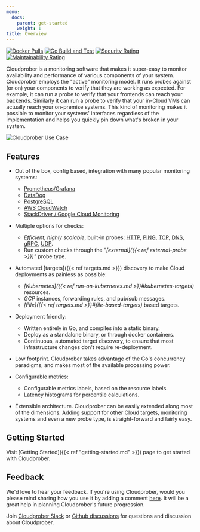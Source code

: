 ```yaml
---
menu:
  docs:
    parent: get-started
    weight: 1
title: Overview
---
```


[![Docker Pulls](https://img.shields.io/docker/pulls/cloudprober/cloudprober.svg)](https://hub.docker.com/v2/repositories/cloudprober/cloudprober/)
[![Go Build and Test](https://github.com/cloudprober/cloudprober/actions/workflows/go.yml/badge.svg)](https://github.com/cloudprober/cloudprober/actions/workflows/go.yml)
[![Security Rating](https://sonarcloud.io/api/project_badges/measure?project=cloudprober_cloudprober&metric=security_rating)](https://sonarcloud.io/summary/new_code?id=cloudprober_cloudprober)
[![Maintainability Rating](https://sonarcloud.io/api/project_badges/measure?project=cloudprober_cloudprober&metric=sqale_rating)](https://sonarcloud.io/summary/new_code?id=cloudprober_cloudprober)

Cloudprober is a monitoring software that makes it super-easy to monitor
availability and performance of various components of your system. Cloudprober
employs the "active" monitoring model. It runs probes against (or on) your
components to verify that they are working as expected. For example, it can run
a probe to verify that your frontends can reach your backends. Similarly it can
run a probe to verify that your in-Cloud VMs can actually reach your on-premise
systems. This kind of monitoring makes it possible to monitor your systems'
interfaces regardless of the implementation and helps you quickly pin down
what's broken in your system.

![Cloudprober Use Case](http://cloudprober.org/diagrams/cloudprober_use_case.svg)

## Features

- Out of the box, config based, integration with many popular monitoring
  systems:

  - [Prometheus/Grafana](https://prometheus.io)
  - [DataDog](https://www.datadoghq.com/)
  - [PostgreSQL](https://www.postgresql.org/)
  - [AWS CloudWatch](https://aws.amazon.com/cloudwatch/)
  - [StackDriver / Google Cloud Monitoring](https://cloud.google.com/stackdriver/)

* Multiple options for checks:

  - _Efficient, highly scalable_, built-in probes:
    [HTTP](https://github.com/cloudprober/cloudprober/blob/master/probes/http/proto/config.proto),
    [PING](https://github.com/cloudprober/cloudprober/blob/master/probes/ping/proto/config.proto),
    [TCP](https://github.com/cloudprober/cloudprober/blob/master/probes/tcp/proto/config.proto),
    [DNS](https://github.com/cloudprober/cloudprober/blob/master/probes/dns/proto/config.proto),
    [gRPC](https://github.com/cloudprober/cloudprober/blob/master/probes/grpc/proto/config.proto),
    [UDP](https://github.com/cloudprober/cloudprober/blob/master/probes/udp/proto/config.proto).
  - Run custom checks through the _"[external]({{< ref external-probe >}})"_
    probe type.

- Automated [targets]({{< ref targets.md >}}) discovery to make Cloud
  deployments as painless as possible:

  - _[Kubernetes]({{< ref run-on-kubernetes.md >}}#kubernetes-targets)_
    resources.
  - _GCP_ instances, forwarding rules, and pub/sub messages.
  - _[File]({{< ref targets.md >}}#file-based-targets)_ based targets.

* Deployment friendly:

  - Written entirely in Go, and compiles into a static binary.
  - Deploy as a standalone binary, or through docker containers.
  - Continuous, automated target discovery, to ensure that most infrastructure
    changes don't require re-deployment.

- Low footprint. Cloudprober takes advantage of the Go's concurrency paradigms,
  and makes most of the available processing power.

* Configurable metrics:

  - Configurable metrics labels, based on the resource labels.
  - Latency histograms for percentile calculations.

- Extensible architecture. Cloudprober can be easily extended along most of the
  dimensions. Adding support for other Cloud targets, monitoring systems and
  even a new probe type, is straight-forward and fairly easy.

## Getting Started

Visit [Getting Started]({{< ref "getting-started.md" >}}) page to get started
with Cloudprober.

## Feedback

We'd love to hear your feedback. If you're using Cloudprober, would you please
mind sharing how you use it by adding a comment
[here](https://github.com/cloudprober/cloudprober/discussions/121). It will be a
great help in planning Cloudprober's future progression.

Join
[Cloudprober Slack](https://join.slack.com/t/cloudprober/shared_invite/enQtNjA1OTkyOTk3ODc3LWQzZDM2ZWUyNTI0M2E4NmM4NTIyMjM5M2E0MDdjMmU1NGQ3NWNiMjU4NTViMWMyMjg0M2QwMDhkZGZjZmFlNGE)
or [Github discussions](https://github.com/cloudprober/cloudprober/discussions)
for questions and discussion about Cloudprober.
